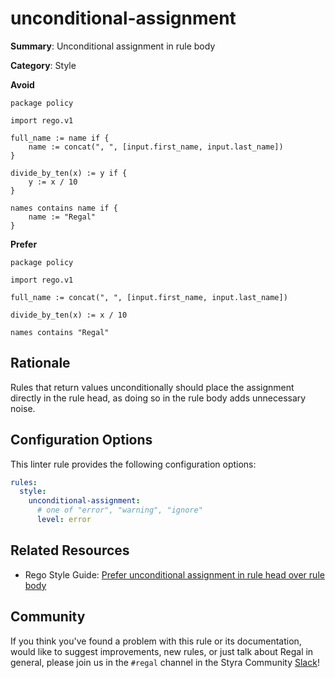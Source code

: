 # unconditional-assignment

**Summary**: Unconditional assignment in rule body

**Category**: Style

**Avoid**
```rego
package policy

import rego.v1

full_name := name if {
    name := concat(", ", [input.first_name, input.last_name])
}

divide_by_ten(x) := y if {
    y := x / 10
}

names contains name if {
    name := "Regal"
}
```

**Prefer**
```rego
package policy

import rego.v1

full_name := concat(", ", [input.first_name, input.last_name])

divide_by_ten(x) := x / 10

names contains "Regal"
```

## Rationale

Rules that return values unconditionally should place the assignment directly in the rule head, as doing so in the rule
body adds unnecessary noise.

## Configuration Options

This linter rule provides the following configuration options:

```yaml
rules:
  style:
    unconditional-assignment:
      # one of "error", "warning", "ignore"
      level: error
```

## Related Resources

- Rego Style Guide: [Prefer unconditional assignment in rule head over rule body](https://github.com/StyraInc/rego-style-guide#prefer-unconditional-assignment-in-rule-head-over-rule-body)

## Community

If you think you've found a problem with this rule or its documentation, would like to suggest improvements, new rules,
or just talk about Regal in general, please join us in the `#regal` channel in the Styra Community
[Slack](https://communityinviter.com/apps/styracommunity/signup)!
